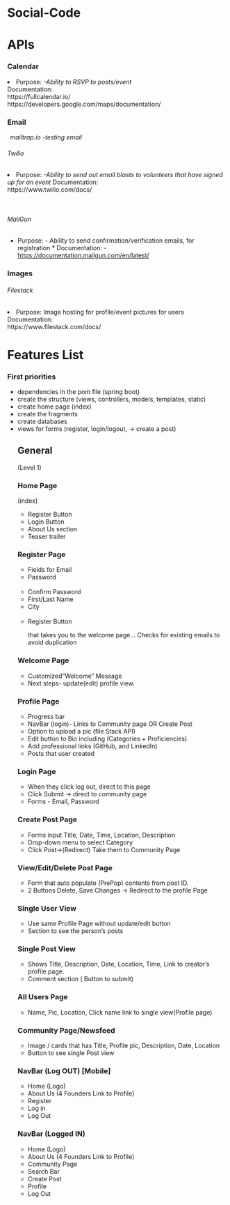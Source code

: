 # Social-Code

<h1>APIs</h1>

<h3>Calendar</h3>
  <li>Purpose:
  <em>-Ability to RSVP to posts/event</em><br>
  Documentation: <br>
  https://fullcalendar.io/ <br>
  https://developers.google.com/maps/documentation/ </li>

<h3>Email</h3>
 <em> &thinsp; mailtrap.io -testing email</em>
  
 <h6>Twilio</h6> 
 <li> Purpose:
  <em>-Ability to send out email blasts to volunteers that have signed up for an event</em> 
  Documentation: <br>
  https://www.twilio.com/docs/</li>

  &thinsp;<h6>MailGun</h6>
  * Purpose: - Ability to send confirmation/verification emails, for registration * Documentation: - https://documentation.mailgun.com/en/latest/

<h3>Images</h3>
    <h6>Filestack</h6>
    <li>  Purpose:
    Image hosting for profile/event pictures for users
    Documentation:<br>
    https://www.filestack.com/docs/</li>



<h1>Features List</h1>

<h3>First priorities</h3>
  <ul>
  <li>dependencies in the pom file (spring boot)</li>
  <li>create the structure (views, controllers, models, templates, static)</li>
  <li>create home page (index)</li>
    <li>create the fragments</li> 
    <li>create databases</li>
    <li>views for forms (register, login/logout, → create a post)</li
  </ul>

<h2>General</h2> (Level 1)

<h3>Home Page</h3>(index)
  <ul>
        <li>Register Button</li>  
         <li>Login Button</li> 
         <li>About Us section</li>
          <li>Teaser trailer</li> 
  </ul> 
  
  
<h3>Register Page</h3>
   <ul>
<li> Fields for Email</li> 
<li> Password</li> <br>
<li> Confirm Password</li> 
<li> First/Last Name</li>
<li> City</li> <br>
<li> Register Button</li> 


that takes you to the welcome page...
 Checks for existing emails to avoid duplication
</ul>


<h3>Welcome Page</h3>
<ul>
<li>Customized“Welcome” Message</li>
 <li>Next steps- update(edit) profile view.</li>
</ul>


<h3>Profile Page</h3>
<ul>
<li>Progress bar</li>
<li>NavBar (login)- Links to Community page OR Create Post</li>
<li>Option to upload a pic (file Stack API)</li>
<li>Edit button to Bio including (Categories + Proficiencies)</li>
<li>Add professional links (GitHub, and LinkedIn) </li>
<li>Posts that user created</li>
</ul>


<h3>Login Page</h3>
<ul>
<li>When they click log out, direct to this page</li>
<li>Click Submit -> direct to community page</li>
<li>Forms - Email, Password</li>
</ul>


<h3>Create Post Page</h3>
<ul>
<li>Forms input Title, Date, Time, Location, Description</li>
<li>Drop-down menu to select Category</li>
<li>Click Post->(Redirect) Take them to Community Page</li>
</ul>


<h3>View/Edit/Delete Post Page</h3>
<ul>
<li>Form that auto populate (PrePop) contents from post ID.</li>
<li>2 Buttons Delete, Save Changes -> Redirect to the profile Page</li>
</ul>


<h3>Single User View</h3>
<ul>
<li>Use same Profile Page without update/edit button</li>
<li>Section to see the person’s posts</li>
</ul>


<h3>Single Post View </h3>
<ul>
<li>Shows Title, Description, Date, Location, Time, Link to creator’s profile page.</li>
<li>Comment section ( Button to submit)</li>
</ul>


<h3>All Users Page </h3>
<ul>
<li>Name, Pic, Location, Click name link to single view(Profile page)</li>
</ul>


<h3>Community Page/Newsfeed </h3>
<ul>
<li>Image / cards that has Title, Profile pic, Description, Date, Location</li>
<li>Button to see single Post view</li>
</ul>


<h3>NavBar (Log OUT) [Mobile]</h3>
<ul>
<li>Home (Logo)</li>
<li>About Us (4 Founders Link to Profile)</li>
<li>Register</li>
<li>Log in</li>
<li>Log Out</li>
</ul>


<h3>NavBar (Logged IN)</h3>
<ul>
<li>Home (Logo)</li>
<li>About Us (4 Founders Link to Profile)</li>
<li>Community Page</li>
<li>Search Bar</li>
<li>Create Post</li>
<li>Profile</li>
<li>Log Out</li>
</ul>




